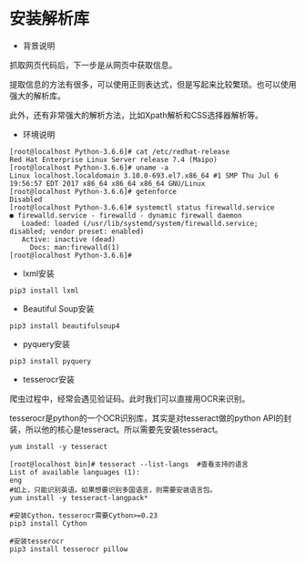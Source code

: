# 安装解析库

* 背景说明

抓取网页代码后，下一步是从网页中获取信息。

提取信息的方法有很多，可以使用正则表达式，但是写起来比较繁琐。也可以使用强大的解析库。

此外，还有非常强大的解析方法，比如Xpath解析和CSS选择器解析等。



* 环境说明

``` 
[root@localhost Python-3.6.6]# cat /etc/redhat-release 
Red Hat Enterprise Linux Server release 7.4 (Maipo)
[root@localhost Python-3.6.6]# uname -a
Linux localhost.localdomain 3.10.0-693.el7.x86_64 #1 SMP Thu Jul 6 19:56:57 EDT 2017 x86_64 x86_64 x86_64 GNU/Linux
[root@localhost Python-3.6.6]# getenforce 
Disabled
[root@localhost Python-3.6.6]# systemctl status firewalld.service 
● firewalld.service - firewalld - dynamic firewall daemon
   Loaded: loaded (/usr/lib/systemd/system/firewalld.service; disabled; vendor preset: enabled)
   Active: inactive (dead)
     Docs: man:firewalld(1)
[root@localhost Python-3.6.6]# 
```



* lxml安装

```shell
pip3 install lxml
```



* Beautiful Soup安装

```shell
pip3 install beautifulsoup4
```



* pyquery安装

``` shell
pip3 install pyquery
```



* tesserocr安装

爬虫过程中，经常会遇见验证码。此时我们可以直接用OCR来识别。

tesserocr是python的一个OCR识别库，其实是对tesseract做的python API的封装，所以他的核心是tesseract。所以需要先安装tesseract。

```shell
yum install -y tesseract

[root@localhost bin]# tesseract --list-langs  #查看支持的语言
List of available languages (1):
eng
#如上，只能识别英语。如果想要识别多国语言，则需要安装语言包。
yum install -y tesseract-langpack*

#安装Cython，tesserocr需要Cython>=0.23
pip3 install Cython

#安装tesserocr
pip3 install tesserocr pillow
```


